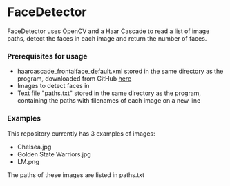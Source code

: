 # FaceDetector
 FaceDetector uses OpenCV and a Haar Cascade to read a list of image paths, detect the faces in each image and return the number of faces.

### Prerequisites for usage

* haarcascade_frontalface_default.xml stored in the same
  directory as the program, downloaded from GitHub
  [here](https://github.com/opencv/opencv/blob/master/data/haarcascades/haarcascade_frontalface_default.xml)
* Images to detect faces in
* Text file "paths.txt" stored in the same directory as
  the program, containing the paths with filenames of
  each image on a new line

### Examples

This repository currently has 3 examples of images:

* Chelsea.jpg
* Golden State Warriors.jpg
* LM.png

The paths of these images are listed in paths.txt